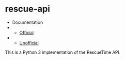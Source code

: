 # rescue-api

* Documentation
* * [Official][0]
* * [Unofficial][1]

[0]: https://www.rescuetime.com/anapi/setup/documentation
[1]: https://man.sr.ht/~mjorgensen/rescuetime-api-docs/

This is a Python 3 implementation of the RescueTime API.